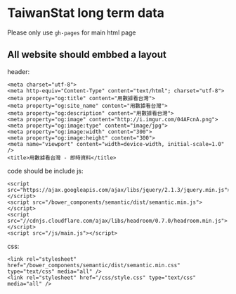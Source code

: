 # TaiwanStat long term data

Please only use `gh-pages` for main html page

## All website should embbed a layout

header: 

```
<meta charset="utf-8">
<meta http-equiv="Content-Type" content="text/html"; charset="utf-8">
<meta property="og:title" content="用數據看台灣">
<meta property="og:site_name" content="用數據看台灣">
<meta property="og:description" content="用數據看台灣">
<meta property="og:image" content="http://i.imgur.com/04AFcnA.png">
<meta property="og:image:type" content="image/jpg">
<meta property="og:image:width" content="300">
<meta property="og:image:height" content="300">
<meta name="viewport" content="width=device-width, initial-scale=1.0" />
<title>用數據看台灣 - 即時資料</title>
```

code should be include js:

```
<script src="https://ajax.googleapis.com/ajax/libs/jquery/2.1.3/jquery.min.js"></script>
<script src="/bower_components/semantic/dist/semantic.min.js"></script>
<script src="//cdnjs.cloudflare.com/ajax/libs/headroom/0.7.0/headroom.min.js"></script>
<script src="/js/main.js"></script>
```

css:

```
<link rel="stylesheet" href="/bower_components/semantic/dist/semantic.min.css" type="text/css" media="all" />
<link rel="stylesheet" href="/css/style.css" type="text/css" media="all" />
```